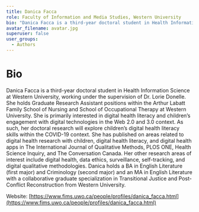 ```yaml
---
title: Danica Facca
role: Faculty of Information and Media Studies, Western University
bio: "Danica Facca is a third-year doctoral student in Health Information Science at Western University, working under the supervision of Dr. Lorie Donelle. She holds Graduate Research Assistant positions within the Arthur Labatt Family School of Nursing and School of Occupational Therapy at Western University. She is primarily interested in digital health literacy and children’s engagement with digital technologies in the Web 2.0 and 3.0 context. As such, her doctoral research will explore children’s digital health literacy skills within the COVID-19 context. She has published on areas related to digital health research with children, digital health literacy, and digital health apps in The International Journal of Qualitative Methods, PLOS ONE, Health Science Inquiry, and The Conversation Canada. Her other research areas of interest include digital health, data ethics, surveillance, self-tracking, and digital qualitative methodologies. Danica holds a BA in English Literature (first major) and Criminology (second major) and an MA in English Literature with a collaborative graduate specialization in Transitional Justice and Post-Conflict Reconstruction from Western University."
avatar_filename: avatar.jpg
superuser: false
user_groups:
  - Authors
---
```

# Bio
Danica Facca is a third-year doctoral student in Health Information Science at Western University, working under the supervision of Dr. Lorie Donelle. She holds Graduate Research Assistant positions within the Arthur Labatt Family School of Nursing and School of Occupational Therapy at Western University. She is primarily interested in digital health literacy and children’s engagement with digital technologies in the Web 2.0 and 3.0 context. As such, her doctoral research will explore children’s digital health literacy skills within the COVID-19 context. She has published on areas related to digital health research with children, digital health literacy, and digital health apps in The International Journal of Qualitative Methods, PLOS ONE, Health Science Inquiry, and The Conversation Canada. Her other research areas of interest include digital health, data ethics, surveillance, self-tracking, and digital qualitative methodologies. Danica holds a BA in English Literature (first major) and Criminology (second major) and an MA in English Literature with a collaborative graduate specialization in Transitional Justice and Post-Conflict Reconstruction from Western University.  
  
Website: [https://www.fims.uwo.ca/people/profiles/danica_facca.html](https://www.fims.uwo.ca/people/profiles/danica_facca.html)
